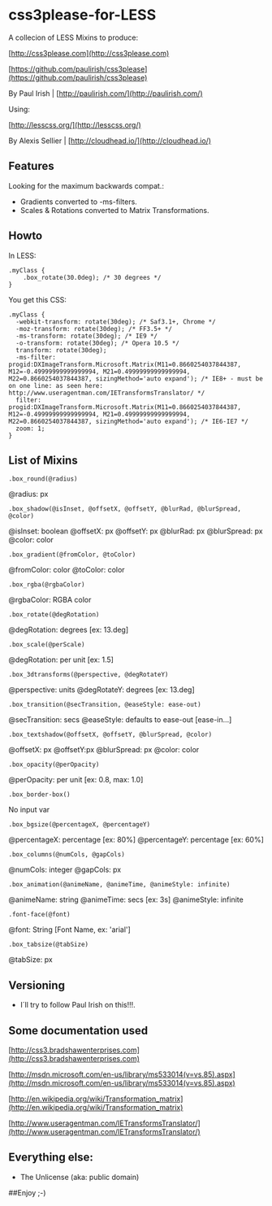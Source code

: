 # css3please-for-LESS

A collecion of LESS Mixins to produce:

[http://css3please.com](http://css3please.com)

[https://github.com/paulirish/css3please](https://github.com/paulirish/css3please)

By Paul Irish | [http://paulirish.com/](http://paulirish.com/)

Using:

[http://lesscss.org/](http://lesscss.org/)

By Alexis Sellier | [http://cloudhead.io/](http://cloudhead.io/) 


## Features

Looking for the maximum backwards compat.:

* Gradients converted to -ms-filters.
* Scales & Rotations converted to Matrix Transformations.


## Howto

In LESS:

    .myClass {
    	.box_rotate(30.0deg); /* 30 degrees */
    }

You get this CSS:

    .myClass {
      -webkit-transform: rotate(30deg); /* Saf3.1+, Chrome */
      -moz-transform: rotate(30deg); /* FF3.5+ */
      -ms-transform: rotate(30deg); /* IE9 */
      -o-transform: rotate(30deg); /* Opera 10.5 */
      transform: rotate(30deg);
      -ms-filter: progid:DXImageTransform.Microsoft.Matrix(M11=0.8660254037844387, M12=-0.49999999999999994, M21=0.49999999999999994, M22=0.8660254037844387, sizingMethod='auto expand'); /* IE8+ - must be on one line: as seen here: http://www.useragentman.com/IETransformsTranslator/ */
      filter: progid:DXImageTransform.Microsoft.Matrix(M11=0.8660254037844387, M12=-0.49999999999999994, M21=0.49999999999999994, M22=0.8660254037844387, sizingMethod='auto expand'); /* IE6-IE7 */
      zoom: 1;
    }


## List of Mixins

    .box_round(@radius)
@radius: px

    .box_shadow(@isInset, @offsetX, @offsetY, @blurRad, @blurSpread, @color)

@isInset: boolean
@offsetX: px
@offsetY: px
@blurRad: px
@blurSpread: px
@color: color

    .box_gradient(@fromColor, @toColor)

@fromColor: color
@toColor: color

    .box_rgba(@rgbaColor)

@rgbaColor: RGBA color

    .box_rotate(@degRotation)

@degRotation: degrees [ex: 13.deg]

    .box_scale(@perScale)

@degRotation: per unit [ex: 1.5]

    .box_3dtransforms(@perspective, @degRotateY)

@perspective: units
@degRotateY: degrees [ex: 13.deg]

    .box_transition(@secTransition, @easeStyle: ease-out)

@secTransition: secs 
@easeStyle: defaults to ease-out [ease-in...]

    .box_textshadow(@offsetX, @offsetY, @blurSpread, @color)

@offsetX: px
@offsetY:px
@blurSpread: px
@color: color

    .box_opacity(@perOpacity)

@perOpacity: per unit [ex: 0.8, max: 1.0]

    .box_border-box()

No input var

    .box_bgsize(@percentageX, @percentageY)

@percentageX: percentage [ex: 80%]
@percentageY: percentage [ex: 60%]

    .box_columns(@numCols, @gapCols)

@numCols: integer
@gapCols: px

    .box_animation(@animeName, @animeTime, @animeStyle: infinite)

@animeName: string
@animeTime: secs [ex: 3s]
@animeStyle: infinite

    .font-face(@font)

@font: String [Font Name, ex: 'arial']

    .box_tabsize(@tabSize)

@tabSize: px


## Versioning

* I´ll try to follow Paul Irish on this!!!.


## Some documentation used

[http://css3.bradshawenterprises.com](http://css3.bradshawenterprises.com)

[http://msdn.microsoft.com/en-us/library/ms533014(v=vs.85).aspx](http://msdn.microsoft.com/en-us/library/ms533014(v=vs.85).aspx)

[http://en.wikipedia.org/wiki/Transformation_matrix](http://en.wikipedia.org/wiki/Transformation_matrix)

[http://www.useragentman.com/IETransformsTranslator/](http://www.useragentman.com/IETransformsTranslator/)


## Everything else:

* The Unlicense (aka: public domain)


##Enjoy ;-)
